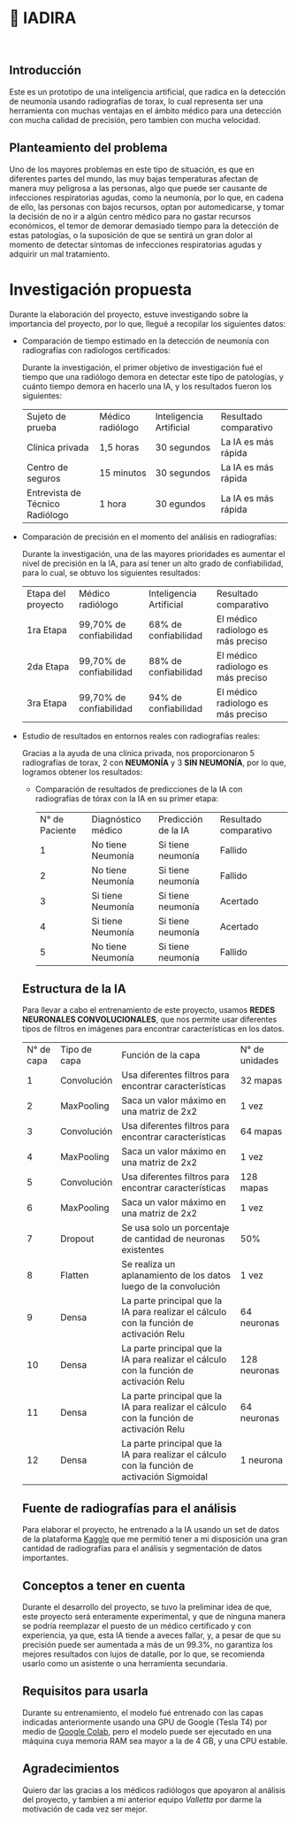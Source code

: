 <h1>🤖 IADIRA</h1><br>


<h2>Introducción</h2>
<p>Este es un prototipo de una inteligencia artificial, que radica en la detección de neumonía usando radiografías de torax, lo cual representa ser una herramienta con muchas ventajas en el ámbito médico para una detección con mucha calidad de precisión, pero tambien con mucha velocidad.<p>

<h2>Planteamiento del problema</h2>
<p>Uno de los mayores problemas en este tipo de situación, es que en diferentes partes del mundo, las muy bajas temperaturas afectan de manera muy peligrosa a las personas, algo que puede ser causante de infecciones respiratorias agudas, como la neumonía, por lo que, en cadena de ello, las personas con bajos recursos, optan por automedicarse, y tomar la decisión de no ir a algún centro médico para no gastar recursos económicos, el temor de demorar demasiado tiempo para la detección de estas patologías, o la suposición de que se sentirá un gran dolor al momento de detectar síntomas de infecciones respiratorias agudas y adquirir un mal tratamiento.</p>

<h1>Investigación propuesta</h1>
<p>Durante la elaboración del proyecto, estuve investigando sobre la importancia del proyecto, por lo que, llegué a recopilar los siguientes datos:<p>
<ul>
  <li>Comparación de tiempo estimado en la detección de neumonía con radiografías con radiologos certificados:</li>
  <p>Durante la investigación, el primer objetivo de investigación fué el tiempo que una radiólogo demora en detectar este tipo de patologías, y cuánto tiempo demora en hacerlo una IA, y los resultados fueron los siguientes:<p>
  <table>
    <tr>
      <td>Sujeto de prueba</td>
      <td>Médico radiólogo</td>
      <td>Inteligencia Artificial</td>
      <td>Resultado comparativo</td>
    </tr>
    <tr>
      <td>Clínica privada</td>
      <td>1,5 horas</td>
      <td>30 segundos</td>
      <td>La IA es más rápida</td>
    </tr>
    <tr>
      <td>Centro de seguros</td>
      <td>15 minutos</td>
      <td>30 segundos</td>
      <td>La IA es más rápida</td>
    </tr>
    <tr>
      <td>Entrevista de Técnico Radiólogo</td>
      <td>1 hora</td>
      <td>30 egundos</td>
      <td>La IA es más rápida</td>
    </tr>
  </table>
  <li>Comparación de precisión en el momento del análisis en radiografías:</li>
  <p>Durante la investigación, una de las mayores prioridades es aumentar el nivel de precisión en la IA, para así tener un alto grado de confiabilidad, para lo cual, se obtuvo los siguientes resultados:<p>
  <table>
    <tr>
      <td>Etapa del proyecto</td>
      <td>Médico radiólogo</td>
      <td>Inteligencia Artificial</td>
      <td>Resultado comparativo</td>
    </tr>
    <tr>
      <td>1ra Etapa</td>
      <td>99,70% de confiabilidad</td>
      <td>68% de confiabilidad</td>
      <td>El médico radiologo es más preciso</td>
    </tr>
    <tr>
      <td>2da Etapa</td>
      <td>99,70% de confiabilidad</td>
      <td>88% de confiabilidad</td>
      <td>El médico radiologo es más preciso</td>
    </tr>
    <tr>
      <td>3ra Etapa</td>
      <td>99,70% de confiabilidad</td>
      <td>94% de confiabilidad</td>
      <td>El médico radiologo es más preciso</td>
    </tr>
  </table>
  <li>Estudio de resultados en entornos reales con radiografías reales:</li>
  <p>Gracias a la ayuda de una clínica privada, nos proporcionaron 5 radiografías de torax, 2 con <b>NEUMONÍA</b> y 3 <b>SIN NEUMONÍA</b>, por lo que, logramos obtener los resultados:</p>
  <ul>
    <li>Comparación de resultados de predicciones de la IA con radiografías de tórax con la IA en su primer etapa:</li>
    <table>
      <tr>
        <td>N° de Paciente</td>
        <td>Diagnóstico médico</td>
        <td>Predicción de la IA</td>
        <td>Resultado comparativo</td>
      </tr>
      <tr>
        <td>1</td>
        <td>No tiene Neumonía</td>
        <td>Si tiene neumonía</td>
        <td>Fallido</td>
      </tr>
      <tr>
        <td>2</td>
        <td>No tiene Neumonía</td>
        <td>Si tiene neumonía</td>
        <td>Fallido</td>
      </tr>
      <tr>
        <td>3</td>
        <td>Si tiene Neumonía</td>
        <td>Si tiene neumonía</td>
        <td>Acertado</td>
      </tr>
      <tr>
        <td>4</td>
        <td>Si tiene Neumonía</td>
        <td>Si tiene neumonía</td>
        <td>Acertado</td>
      </tr>
      <tr>
        <td>5</td>
        <td>No tiene Neumonía</td>
        <td>Si tiene neumonía</td>
        <td>Fallido</td>
      </tr>
    </table>
</ul>
<h2>Estructura de la IA</h2>
  <p>Para llevar a cabo el entrenamiento de este proyecto, usamos <b>REDES NEURONALES CONVOLUCIONALES</b>, que nos permite usar diferentes tipos de filtros en imágenes para encontrar características en los datos.</p>
    <table>
      <tr>
        <td>N° de capa</td>
        <td>Tipo de capa</td>
        <td>Función de la capa</td>
        <td>N° de unidades</td>
      </tr>
      <tr>
        <td>1</td>
        <td>Convolución</td>
        <td>Usa diferentes filtros para encontrar características</td>
        <td>32 mapas</td>
      </tr>
      <tr>
        <td>2</td>
        <td>MaxPooling</td>
        <td>Saca un valor máximo en una matriz de 2x2</td>
        <td>1 vez</td>
      </tr>
      <tr>
        <td>3</td>
        <td>Convolución</td>
        <td>Usa diferentes filtros para encontrar características</td>
        <td>64 mapas</td>
      </tr>
      <tr>
        <td>4</td>
        <td>MaxPooling</td>
        <td>Saca un valor máximo en una matriz de 2x2</td>
        <td>1 vez</td>
      </tr>
      <tr>
        <td>5</td>
        <td>Convolución</td>
        <td>Usa diferentes filtros para encontrar características</td>
        <td>128 mapas</td>
      </tr>
      <tr>
        <td>6</td>
        <td>MaxPooling</td>
        <td>Saca un valor máximo en una matriz de 2x2</td>
        <td>1 vez</td>
      </tr>
      <tr>
        <td>7</td>
        <td>Dropout</td>
        <td>Se usa solo un porcentaje de cantidad de neuronas existentes</td>
        <td>50%</td>
      </tr>
      <tr>
        <td>8</td>
        <td>Flatten</td>
        <td>Se realiza un aplanamiento de los datos luego de la convolución</td>
        <td>1 vez</td>
      </tr>
      <tr>
        <td>9</td>
        <td>Densa</td>
        <td>La parte principal que la IA para realizar el cálculo con la función de activación Relu</td>
        <td>64 neuronas</td>
      </tr>
      <tr>
        <td>10</td>
        <td>Densa</td>
        <td>La parte principal que la IA para realizar el cálculo con la función de activación Relu</td>
        <td>128 neuronas</td>
      </tr>
      <tr>
        <td>11</td>
        <td>Densa</td>
        <td>La parte principal que la IA para realizar el cálculo con la función de activación Relu</td>
        <td>64 neuronas</td>
      </tr>
      <tr>
        <td>12</td>
        <td>Densa</td>
        <td>La parte principal que la IA para realizar el cálculo con la función de activación Sigmoidal</td>
        <td>1 neurona</td>
      </tr>
    </table>

<h2>Fuente de radiografías para el análisis</h2>
<p>Para elaborar el proyecto, he entrenado a la IA usando un set de datos de la plataforma <a href="https://kaggle.com/">Kaggle</a> que me permitió tener a mi disposición una gran cantidad de radiografías para el análisis y segmentación de datos importantes.</p>

<h2>Conceptos a tener en cuenta</h2>
<p>Durante el desarrollo del proyecto, se tuvo la preliminar idea de que, este proyecto será enteramente experimental, y que de ninguna manera se podría reemplazar el puesto de un médico certificado y con experiencia, ya que, esta IA tiende a aveces fallar, y, a pesar de que su precisión puede ser aumentada a más de un 99.3%, no garantiza los mejores resultados con lujos de datalle, por lo que, se recomienda usarlo como un asistente o una herramienta secundaria.</p>

<h2>Requisitos para usarla</h2>
<p>Durante su entrenamiento, el modelo fué entrenado con las capas indicadas anteriormente usando una GPU de Google (Tesla T4) por medio de <a href="https://colab.research.google.com">Google Colab</a>, pero el modelo puede ser ejecutado en una máquina cuya memoria RAM sea mayor a la de 4 GB, y una CPU estable.</p>

<h2>Agradecimientos</h2>
<p>Quiero dar las gracias a los médicos radiólogos que apoyaron al análisis del proyecto, y tambien a mi anterior equipo <i>Valletta</i> por darme la motivación de cada vez ser mejor.</p>
